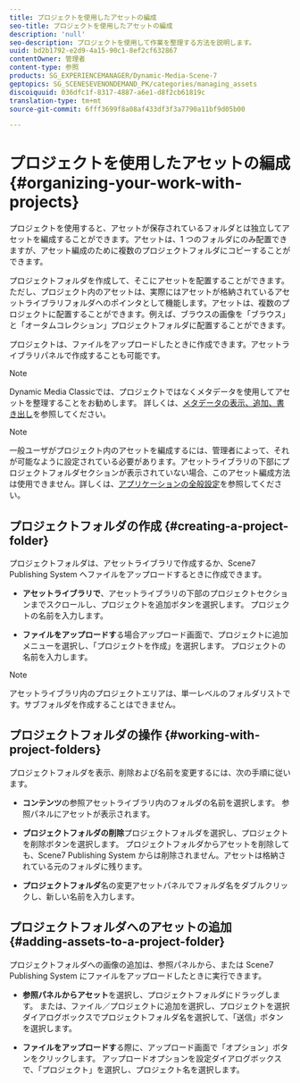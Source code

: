 ```yaml
---
title: プロジェクトを使用したアセットの編成
seo-title: プロジェクトを使用したアセットの編成
description: 'null'
seo-description: プロジェクトを使用して作業を整理する方法を説明します。
uuid: bd2b1792-e2d9-4a15-90c1-8ef2cf632867
contentOwner: 管理者
content-type: 参照
products: SG_EXPERIENCEMANAGER/Dynamic-Media-Scene-7
geptopics: SG_SCENESEVENONDEMAND_PK/categories/managing_assets
discoiquuid: 036dfc1f-8317-4887-a6e1-d8f2cb61819c
translation-type: tm+mt
source-git-commit: 6fff3699f8a08af433df3f3a7790a11bf9d05b00

---
```



# プロジェクトを使用したアセットの編成{#organizing-your-work-with-projects}

プロジェクトを使用すると、アセットが保存されているフォルダとは独立してアセットを編成することができます。アセットは、1 つのフォルダにのみ配置できますが、アセット編成のために複数のプロジェクトフォルダにコピーすることができます。

プロジェクトフォルダを作成して、そこにアセットを配置することができます。ただし、プロジェクト内のアセットは、実際にはアセットが格納されているアセットライブラリフォルダへのポインタとして機能します。アセットは、複数のプロジェクトに配置することができます。例えば、ブラウスの画像を「ブラウス」と「オータムコレクション」プロジェクトフォルダに配置することができます。

プロジェクトは、ファイルをアップロードしたときに作成できます。アセットライブラリパネルで作成することも可能です。

>[!NOTE]
>
>Dynamic Media Classicでは、プロジェクトではなくメタデータを使用してアセットを整理することをお勧めします。 詳しくは、[メタデータの表示、追加、書き出し](viewing-adding-exporting-metadata.md)を参照してください。

>[!NOTE]
>
>一般ユーザがプロジェクト内のアセットを編成するには、管理者によって、それが可能なように設定されている必要があります。アセットライブラリの下部にプロジェクトフォルダセクションが表示されていない場合、このアセット編成方法は使用できません。詳しくは、[アプリケーションの全般設定](application-setup.md#general-settings)を参照してください。

## プロジェクトフォルダの作成 {#creating-a-project-folder}

プロジェクトフォルダは、アセットライブラリで作成するか、Scene7 Publishing System へファイルをアップロードするときに作成できます。

* **アセットライブラリで**、アセットライブラリの下部のプロジェクトセクションまでスクロールし、プロジェクトを追加ボタンを選択します。 プロジェクトの名前を入力します。

* **ファイルをアップロードす**&#x200B;る場合アップロード画面で、プロジェクトに追加メニューを選択し、「プロジェクトを作成」を選択します。 プロジェクトの名前を入力します。

>[!NOTE]
>
>アセットライブラリ内のプロジェクトエリアは、単一レベルのフォルダリストです。サブフォルダを作成することはできません。

## プロジェクトフォルダの操作 {#working-with-project-folders}

プロジェクトフォルダを表示、削除および名前を変更するには、次の手順に従います。

* **コンテンツ**&#x200B;の参照アセットライブラリ内のフォルダの名前を選択します。 参照パネルにアセットが表示されます。

* **プロジェクトフォルダの削除**&#x200B;プロジェクトフォルダを選択し、プロジェクトを削除ボタンを選択します。 プロジェクトフォルダからアセットを削除しても、Scene7 Publishing System からは削除されません。アセットは格納されている元のフォルダに残ります。

* **プロジェクトフォルダ**&#x200B;名の変更アセットパネルでフォルダ名をダブルクリックし、新しい名前を入力します。

## プロジェクトフォルダへのアセットの追加 {#adding-assets-to-a-project-folder}

プロジェクトフォルダへの画像の追加は、参照パネルから、または Scene7 Publishing System にファイルをアップロードしたときに実行できます。

* **参照パネルからアセット**&#x200B;を選択し、プロジェクトフォルダにドラッグします。 または、ファイル／プロジェクトに追加を選択し、プロジェクトを選択ダイアログボックスでプロジェクトフォルダ名を選択して、「送信」ボタンを選択します。

* **ファイルをアップロードす**&#x200B;る際に、アップロード画面で「オプション」ボタンをクリックします。 アップロードオプションを設定ダイアログボックスで、「プロジェクト」を選択し、プロジェクト名を選択します。
